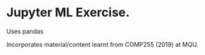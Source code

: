 # Jupyter ML Exercise.
Uses pandas

Incorporates material/content learnt from COMP255 (2019) at MQU.
